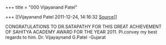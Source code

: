 +++
title = "000 Vijayanand Patel"

+++
[[Vijayanand Patel	2011-12-24, 14:16:32 [Source](https://groups.google.com/g/bvparishat/c/Inhn5h9kPZ8)]]



CONGRATULATIONS TO DR.SATAPATHY FOR THIS GREAT ACHIEVEMENT OF SAHITYA ACADEMY AWARD FOR THE YEAR 2011. Pl.convey my best regards to him. Dr. Vijayaynand G.Patel -Gujarat

  
  

  

